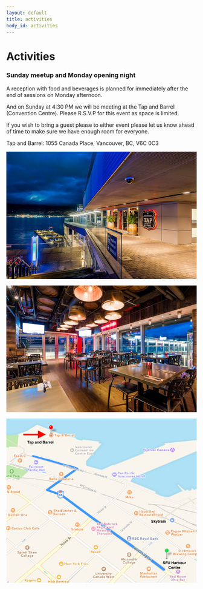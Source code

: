 ```yaml
---
layout: default
title: activities
body_id: activities
---
```


# Activities

<p class="lead">
<h3>Sunday meetup and Monday opening night</h3>

<p>A reception with food and beverages is planned for immediately after the end of sessions on Monday afternoon.</p>

<p>And on Sunday at 4:30 PM we will be meeting at the Tap and Barrel (Convention Centre). Please R.S.V.P for this event as space is limited.

If you wish to bring a guest please to either event please let us know ahead of time to make sure we have enough room for everyone.
</p>
<p>Tap and Barrel: 1055 Canada Place, Vancouver, BC, V6C 0C3</p>
<p>
<img src="/assets/BarrelRoom2.jpg"></p>
<p><img src="/assets/BarrelRoom1.jpg"></p>
<p><img src="/assets/TapBarrel-CCtr-Crop.png">
</p>


